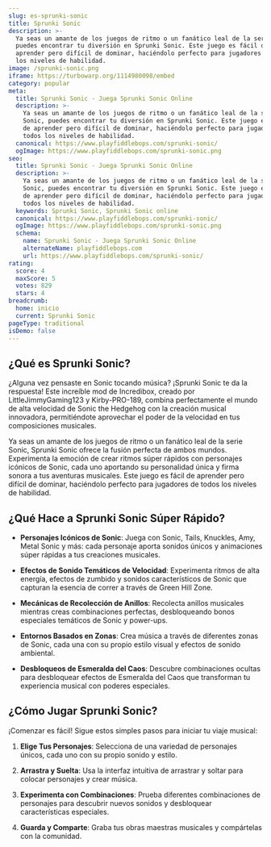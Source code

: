 ```yaml
---
slug: es-sprunki-sonic
title: Sprunki Sonic
description: >-
  Ya seas un amante de los juegos de ritmo o un fanático leal de la serie Sonic,
  puedes encontrar tu diversión en Sprunki Sonic. Este juego es fácil de
  aprender pero difícil de dominar, haciéndolo perfecto para jugadores de todos
  los niveles de habilidad.
image: /sprunki-sonic.png
iframe: https://turbowarp.org/1114980098/embed
category: popular
meta:
  title: Sprunki Sonic - Juega Sprunki Sonic Online
  description: >-
    Ya seas un amante de los juegos de ritmo o un fanático leal de la serie
    Sonic, puedes encontrar tu diversión en Sprunki Sonic. Este juego es fácil
    de aprender pero difícil de dominar, haciéndolo perfecto para jugadores de
    todos los niveles de habilidad.
  canonical: https://www.playfiddlebops.com/sprunki-sonic/
  ogImage: https://www.playfiddlebops.com/sprunki-sonic.png
seo:
  title: Sprunki Sonic - Juega Sprunki Sonic Online
  description: >-
    Ya seas un amante de los juegos de ritmo o un fanático leal de la serie
    Sonic, puedes encontrar tu diversión en Sprunki Sonic. Este juego es fácil
    de aprender pero difícil de dominar, haciéndolo perfecto para jugadores de
    todos los niveles de habilidad.
  keywords: Sprunki Sonic, Sprunki Sonic online
  canonical: https://www.playfiddlebops.com/sprunki-sonic/
  ogImage: https://www.playfiddlebops.com/sprunki-sonic.png
  schema:
    name: Sprunki Sonic - Juega Sprunki Sonic Online
    alternateName: playfiddlebops.com
    url: https://www.playfiddlebops.com/sprunki-sonic/
rating:
  score: 4
  maxScore: 5
  votes: 829
  stars: 4
breadcrumb:
  home: inicio
  current: Sprunki Sonic
pageType: traditional
isDemo: false
---
```


## ¿Qué es Sprunki Sonic?

¿Alguna vez pensaste en Sonic tocando música? ¡Sprunki Sonic te da la respuesta! Este increíble mod de Incredibox, creado por LittleJimmyGaming123 y Kirby-PRO-189, combina perfectamente el mundo de alta velocidad de Sonic the Hedgehog con la creación musical innovadora, permitiéndote aprovechar el poder de la velocidad en tus composiciones musicales.

Ya seas un amante de los juegos de ritmo o un fanático leal de la serie Sonic, Sprunki Sonic ofrece la fusión perfecta de ambos mundos. Experimenta la emoción de crear ritmos súper rápidos con personajes icónicos de Sonic, cada uno aportando su personalidad única y firma sonora a tus aventuras musicales. Este juego es fácil de aprender pero difícil de dominar, haciéndolo perfecto para jugadores de todos los niveles de habilidad.

## ¿Qué Hace a Sprunki Sonic Súper Rápido?

- **Personajes Icónicos de Sonic**: Juega con Sonic, Tails, Knuckles, Amy, Metal Sonic y más: cada personaje aporta sonidos únicos y animaciones súper rápidas a tus creaciones musicales.

- **Efectos de Sonido Temáticos de Velocidad**: Experimenta ritmos de alta energía, efectos de zumbido y sonidos característicos de Sonic que capturan la esencia de correr a través de Green Hill Zone.

- **Mecánicas de Recolección de Anillos**: Recolecta anillos musicales mientras creas combinaciones perfectas, desbloqueando bonos especiales temáticos de Sonic y power-ups.

- **Entornos Basados en Zonas**: Crea música a través de diferentes zonas de Sonic, cada una con su propio estilo visual y efectos de sonido ambiental.

- **Desbloqueos de Esmeralda del Caos**: Descubre combinaciones ocultas para desbloquear efectos de Esmeralda del Caos que transforman tu experiencia musical con poderes especiales.

## ¿Cómo Jugar Sprunki Sonic?

¡Comenzar es fácil! Sigue estos simples pasos para iniciar tu viaje musical:

1. **Elige Tus Personajes**: Selecciona de una variedad de personajes únicos, cada uno con su propio sonido y estilo.

1. **Arrastra y Suelta**: Usa la interfaz intuitiva de arrastrar y soltar para colocar personajes y crear música.

1. **Experimenta con Combinaciones**: Prueba diferentes combinaciones de personajes para descubrir nuevos sonidos y desbloquear características especiales.

1. **Guarda y Comparte**: Graba tus obras maestras musicales y compártelas con la comunidad.